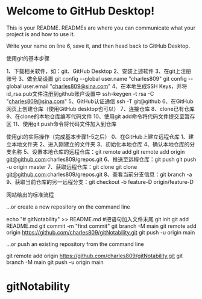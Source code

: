 # Welcome to GitHub Desktop!

This is your README. READMEs are where you can communicate what your project is and how to use it.

Write your name on line 6, save it, and then head back to GitHub Desktop.

使用git的基本步骤

1、下载相关软件，如：git、GitHub Desktop
2、安装上述软件
3、在git上注册账号
3、做全局设置
	git config --global user.name "charles809"
	git config --global user.email "charles809@sina.com"
4、在本地生成SSH Keys，并将id_rsa.pub文件注册到github账户设置中
	ssh-keygen -t rsa -C "charles809@sina.com"
5、GitHub认证通信
	ssh -T git@github
6、在GitHub网页上创建仓库（使用GitHub desktop也可以）
7、连接仓库
8、clone已有仓库
9、在clone的本地仓库编写代码文件
10、使用git add命令将代码文件提交至暂存区
11、使用git push命令将代码文件加入到仓库

使用git的实际操作（完成基本步骤1-5之后）
0、在GitHub上建立远程仓库
1、建立本地文件夹
2、进入刚建立的文件夹
3、初始化本地仓库
4、确认本地仓库的分支名称
5、设置本地仓库的远程仓库：git remote add
	git remote add origin git@github.com:charles809/grepos.git
6、推送至远程仓库：git push
	git push -u origin master
7、获取远程仓库：git clone
	git clone git@github.com:charles809/grepos.git
8、查看当前分支信息：git branch -a
9、获取当前仓库的另一远程分支：git checkout -b feature-D origin/feature-D

网站给出的标准流程

…or create a new repository on the command line

echo "# gitNotability" >> README.md #把语句加入文件末尾
git init
git add README.md
git commit -m "first commit"
git branch -M main
git remote add origin https://github.com/charles809/gitNotability.git
git push -u origin main


…or push an existing repository from the command line

git remote add origin https://github.com/charles809/gitNotability.git
git branch -M main
git push -u origin main

# gitNotability
